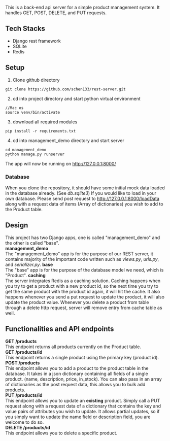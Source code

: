 This is a back-end api server for a simple product management system. It handles GET, POST, DELETE, and PUT requests.
## Tech Stacks
- Django rest framework
- SQLite
- Redis
## Setup  
1) Clone github directory
```
git clone https://github.com/schen133/rest-server.git 
```
2) cd into project directory and start python virtual environment
```
//Mac os
source venv/bin/activate
```
3) download all required modules
```
pip install -r requirements.txt
```
4) cd into management_demo directory and start server
```
cd management_demo
python manage.py runserver 
```
The app will now be running on http://127.0.0.1:8000/
### Database
When you clone the repository, it should have some initial mock data loaded in the database already. (See *db.sqlite3*) If you would like to load in your own database. Please send post request to http://127.0.0.1:8000/loadData along with a request data of items (Array of dictionaries) you wish to add to the Product table. 
## Design
This project has two Django apps, one is called "management_demo" and the other is called "base".  
**management_demo**  
The "management_demo" app is for the purpose of our REST server, it contains majority of the important code written such as *views.py*, *urls.py*, and *serializer.py*.
**base**  
The "base" app is for the purpose of the database model we need, which is "Product".
**caching**  
The server integrates Redis as a caching solution. Caching happens when you try to get a product with a new product id, so the next time you try to get the same product with the product id again, it will hit the cache. It also happens whenever you send a put request to update the product, it will also update the product value. Whenever you delete a product from table through a delete http request, server will remove entry from cache table as well.
## Functionalities and API endpoints
**GET /products**   
This endpoint returns all products currently on the Product table.   
**GET /products/id**  
This endpoint returns a single product using the primary key (product id).  
**POST /products**  
This endpoint allows you to add a product to the product table in the database. It takes in a json dictionary containing all fields of a single product. (name, description, price, in_stock). You can also pass in an array of dictionaries as the post request data, this allows you to bulk add products.  
**PUT /products/id**  
This endpoint allows you to update an **existing** product. Simply call a PUT request along with a request data of a dictionary that contains the key and value pairs of attributes you wish to update. It allows partial updates, so if you simply want to update the name field or description field, you are welcome to do so.  
**DELETE /products/id**  
This endpoint allows you to delete a specific product.  